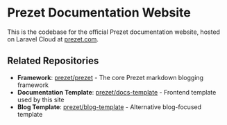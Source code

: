 # Prezet Documentation Website

This is the codebase for the official Prezet documentation website, hosted on Laravel Cloud at [prezet.com](https://prezet.com).

## Related Repositories

- **Framework**: [prezet/prezet](https://github.com/prezet/prezet) - The core Prezet markdown blogging framework
- **Documentation Template**: [prezet/docs-template](https://github.com/prezet/docs-template) - Frontend template used by this site
- **Blog Template**: [prezet/blog-template](https://github.com/prezet/blog-template) - Alternative blog-focused template
